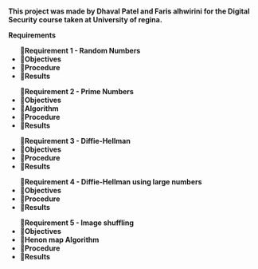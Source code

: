 ﻿<b><br>This project was made by Dhaval Patel and Faris alhwirini for the Digital Security course taken at University of regina.<b><br>

<b>Requirements<b><br>
	<ul><b>Requirement 1 - Random Numbers<b><br>
		<li><b>Objectives<b><br></li>
		<li><b>Procedure<b><br></li>
		<li><b>Results<b><br></li></ul>
	<ul><b>Requirement 2 - Prime Numbers<b><br>
		<li><b>Objectives<b><br></li>
		<li><b>Algorithm<b><br></li>
		<li><b>Procedure<b><br></li>
		<li><b>Results<b><br></li></ul>
	<ul><b>Requirement 3 - Diffie-Hellman<b><br>
		<li><b>Objectives<b><br></li>
		<li><b>Procedure<b><br></li>
		<li><b>Results<b><br></li></ul>
	<ul><b>Requirement 4 - Diffie-Hellman using large numbers<b><br>
		<li><b>Objectives<b><br></li>
		<li><b>Procedure<b><br></li>
		<li><b>Results<b><br></li></ul>
	<ul><b>Requirement 5 - Image shuffling<b><br>
		<li><b>Objectives<b><br></li>
		<li><b>Henon map Algorithm<b><br></li>
		<li><b>Procedure<b><br></li>
		<li><b>Results<b><br></li></ul>


